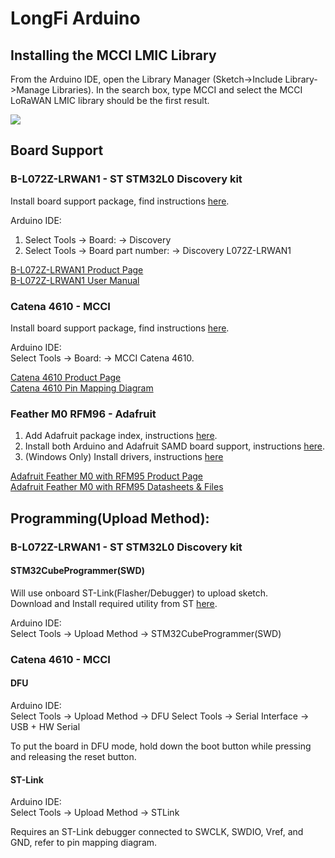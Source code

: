 # LongFi Arduino  

## Installing the MCCI LMIC Library

From the Arduino IDE, open the Library Manager (Sketch->Include Library->Manage Libraries). In the search box, type MCCI and select the MCCI LoRaWAN LMIC library should be the first result.

![](https://developer.helium.com/static/library_manager-56bed2bb23b6f93e5cc3b25bdfd345a2.png)

## Board Support

### B-L072Z-LRWAN1 - ST STM32L0 Discovery kit  
Install board support package, find instructions [here](https://github.com/stm32duino/Arduino_Core_STM32#getting-started).  

Arduino IDE:  
1. Select Tools -> Board: -> Discovery 
2. Select Tools -> Board part number: -> Discovery L072Z-LRWAN1 

[B-L072Z-LRWAN1 Product Page](https://www.st.com/en/evaluation-tools/b-l072z-lrwan1.html)  
[B-L072Z-LRWAN1 User Manual](https://www.st.com/content/ccc/resource/technical/document/user_manual/group0/ac/62/15/c7/60/ac/4e/9c/DM00329995/files/DM00329995.pdf/jcr:content/translations/en.DM00329995.pdf)  

### Catena 4610 - MCCI  
Install board support package, find instructions [here](https://github.com/mcci-catena/Arduino_Core_STM32#getting-started). 

Arduino IDE:  
Select Tools -> Board: -> MCCI Catena 4610.  

[Catena 4610 Product Page](https://store.mcci.com/collections/iot-building-blocks/products/mcci-catena-4610-integrated-node-for-lorawan-technology)  
[Catena 4610 Pin Mapping Diagram](https://github.com/mcci-catena/HW-Designs/blob/master/Boards/Catena-4610/Catena-4610-Pinmapping.png)

### Feather M0 RFM96 - Adafruit

1. Add Adafruit package index, instructions [here](https://learn.adafruit.com/adafruit-feather-m0-radio-with-lora-radio-module/setup).
2. Install both Arduino and Adafruit SAMD board support, instructions [here](https://learn.adafruit.com/adafruit-feather-m0-radio-with-lora-radio-module/using-with-arduino-ide#install-samd-support-6-5).
3. (Windows Only) Install drivers, instructions [here](https://learn.adafruit.com/adafruit-feather-m0-radio-with-lora-radio-module/using-with-arduino-ide#install-drivers-windows-7-and-8-only-6-11)

[Adafruit Feather M0 with RFM95 Product Page](https://www.adafruit.com/product/3178)  
[Adafruit Feather M0 with RFM95 Datasheets & Files](https://learn.adafruit.com/adafruit-feather-m0-radio-with-lora-radio-module/downloads)

## Programming(Upload Method):

### B-L072Z-LRWAN1 - ST STM32L0 Discovery kit 

#### STM32CubeProgrammer(SWD)
Will use onboard ST-Link(Flasher/Debugger) to upload sketch.  
Download and Install required utility from ST [here](https://www.st.com/en/development-tools/stm32cubeprog.html).  

Arduino IDE:  
Select Tools -> Upload Method -> STM32CubeProgrammer(SWD)


### Catena 4610 - MCCI 

#### DFU
Arduino IDE:  
Select Tools -> Upload Method -> DFU
Select Tools -> Serial Interface -> USB + HW Serial

To put the board in DFU mode, hold down the boot button while pressing and releasing the reset button.

#### ST-Link
Arduino IDE:  
Select Tools -> Upload Method -> STLink

Requires an ST-Link debugger connected to SWCLK, SWDIO, Vref, and GND, refer to pin mapping diagram. 
